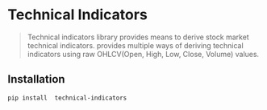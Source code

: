 # Technical Indicators
> Technical indicators library provides means to derive stock market technical indicators.
provides multiple ways of deriving technical indicators using raw OHLCV(Open, High, Low, Close, Volume) values.

## Installation

```
pip install  technical-indicators
```

